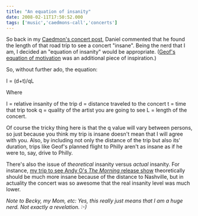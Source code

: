 ```yaml
---
title: "An equation of insanity"
date: 2008-02-11T17:50:52.000
tags: ['music','caedmons-call','concerts']
---
```


So back in my [Caedmon's concert post](/08/02/putting-on-the-miles/), Daniel commented that he found the length of that road trip to see a concert "insane". Being the nerd that I am, I decided an "equation of insanity" would be appropriate. ([Geof's](http://www.ijsm.org) [equation of motivation](http://ijsm.org/archives/2003/11/26/an-equation-of-motivation/) was an additional piece of inspiration.)

So, without further ado, the equation:

I = (d+t)/qL

Where

I = relative insanity of the trip 
d = distance traveled to the concert 
t = time that trip took 
q = quality of the artist you are going to see 
L = length of the concert.

Of course the tricky thing here is that the q value will vary between persons, so just because you think my trip is insane doesn't mean that I will agree with you. Also, by including not only the distance of the trip but also its' duration, trips like Geof's planned flight to Philly aren't as insane as if he were to, say, drive to Philly.

There's also the issue of _theoretical_ insanity versus _actual_ insanity. For instance, [my trip to see Andy O's _The Morning_ release show](/06/06/road-trip-andy-o-cd-release-show/) theoretically should be much more insane because of the distance to Nashville, but in actuality the concert was so awesome that the real insanity level was much lower.

_Note to Becky, my Mom, etc: Yes, this really just means that I am a huge nerd. Not exactly a revelation. :-)_
